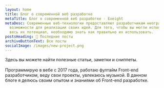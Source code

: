 ```yaml
---
layout: home
title: Блог о современной веб разработке
metaTitle: Блог о современной веб разработке - Exeight
metaDesc: Современные веб-технологии предоставляют разработчикам неограниченные
  возможности для реализации своих идей. Для того, чтобы вы могли использовать
  весь их потенциал, необходимо знать как правильно их использовать.
postsHeading: 📖 Последние посты
archiveButtonText: Все посты
socialImage: /images/new-project.png
---
```

Здесь вы можете найти полезные статьи, заметки и сниппеты.\
\
Программирую в вебе с 2017 года, работаю фултайм Front-end разработчиком, веду свои проекты, увлекаюсь музыкой. В данном блоге я делюсь своим опытом и знаниями об Front-end разработке.